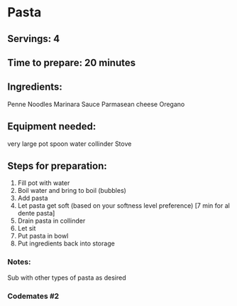 # Pasta

## Servings: 4

## Time to prepare: 20 minutes

## Ingredients:
Penne Noodles
Marinara Sauce
Parmasean cheese
Oregano


## Equipment needed:
very large pot
spoon
water
collinder 
Stove


## Steps for preparation:
1. Fill pot with water
2. Boil water and bring to boil (bubbles)
3. Add pasta
4. Let pasta get soft (based on your softness level preference) [7 min for al dente pasta]
5. Drain pasta in collinder
6. Let sit
7. Put pasta in bowl
8. Put ingredients back into storage

### Notes:
Sub with other types of pasta as desired

### Codemates #2
